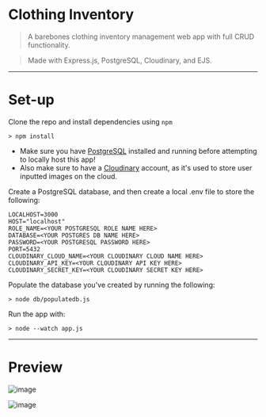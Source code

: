 # Clothing Inventory
> A barebones clothing inventory management web app with full CRUD functionality.

> Made with Express.js, PostgreSQL, Cloudinary, and EJS.

***

# Set-up

Clone the repo and install dependencies using `npm`
```
> npm install
```
- Make sure you have [PostgreSQL](https://www.postgresql.org/download/) installed and running before attempting to locally host this app!
- Also make sure to have a [Cloudinary](https://cloudinary.com/) account, as it's used to store user inputted images on the cloud.

Create a PostgreSQL database, and then create a local .env file to store the following:
```
LOCALHOST=3000
HOST="localhost"
ROLE_NAME=<YOUR POSTGRESQL ROLE NAME HERE>
DATABASE=<YOUR POSTGRES DB NAME HERE>
PASSWORD=<YOUR POSTGRESQL PASSWORD HERE>
PORT=5432
CLOUDINARY_CLOUD_NAME=<YOUR CLOUDINARY CLOUD NAME HERE>
CLOUDINARY_API_KEY=<YOUR CLOUDINARY API KEY HERE>
CLOUDINARY_SECRET_KEY=<YOUR CLOUDINARY SECRET KEY HERE>
```

Populate the database you've created by running the following:
```
> node db/populatedb.js
```

Run the app with:
```
> node --watch app.js
```


***
# Preview

![image](https://github.com/user-attachments/assets/57dfe3a7-5aca-4a2f-880e-0175cc9e423f)

![image](https://github.com/user-attachments/assets/20857c78-6af2-4879-be40-4e569c651939)
